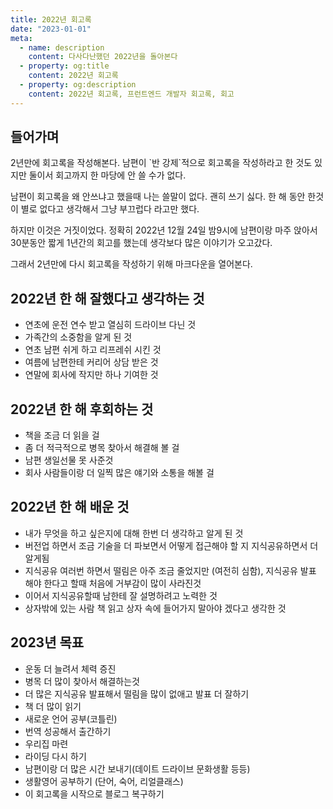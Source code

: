 ```yaml
---
title: 2022년 회고록
date: "2023-01-01"
meta:
  - name: description
    content: 다사다난했던 2022년을 돌아본다
  - property: og:title
    content: 2022년 회고록
  - property: og:description
    content: 2022년 회고록, 프런트엔드 개발자 회고록, 회고
---
```


<h2 id="second-heading">들어가며</h2>
2년만에 회고록을 작성해본다. 남편이 `반 강제`적으로 회고록을 작성하라고 한 것도 있지만 둘이서 회고까지 한 마당에 안 쓸 수가 없다.

남편이 회고록을 왜 안쓰냐고 했을때 나는 쓸말이 없다. 괜히 쓰기 싫다. 한 해 동안 한것이 별로 없다고 생각해서 그냥 부끄럽다 라고만 했다.

하지만 이것은 거짓이었다. 정확히 2022년 12월 24일 밤9시에 남편이랑 마주 앉아서 30분동안 짧게 1년간의 회고를 했는데 생각보다 많은 이야기가 오고갔다.

그래서 2년만에 다시 회고록을 작성하기 위해 마크다운을 열어본다.

## 2022년 한 해 잘했다고 생각하는 것

- 연초에 운전 연수 받고 열심히 드라이브 다닌 것
- 가족간의 소중함을 알게 된 것
- 연초 남편 쉬게 하고 리프레쉬 시킨 것
- 여름에 남편한테 커리어 상담 받은 것
- 연말에 회사에 작지만 하나 기여한 것

## 2022년 한 해 후회하는 것

- 책을 조금 더 읽을 걸
- 좀 더 적극적으로 병목 찾아서 해결해 볼 걸
- 남편 생일선물 못 사준것
- 회사 사람들이랑 더 일찍 많은 얘기와 소통을 해볼 걸

## 2022년 한 해 배운 것

- 내가 무엇을 하고 싶은지에 대해 한번 더 생각하고 알게 된 것
- 버전업 하면서 조금 기술을 더 파보면서 어떻게 접근해야 할 지 지식공유하면서 더 알게됨
- 지식공유 여러번 하면서 떨림은 아주 조금 줄었지만 (여전히 심함), 지식공유 발표 해야 한다고 할때 처음에 거부감이 많이 사라진것
- 이어서 지식공유할때 남한테 잘 설명하려고 노력한 것
- 상자밖에 있는 사람 책 읽고 상자 속에 들어가지 말아야 겠다고 생각한 것

## 2023년 목표

- 운동 더 늘려서 체력 증진
- 병목 더 많이 찾아서 해결하는것
- 더 많은 지식공유 발표해서 떨림을 많이 없애고 발표 더 잘하기
- 책 더 많이 읽기
- 새로운 언어 공부(코틀린)
- 번역 성공해서 출간하기
- 우리집 마련
- 라이딩 다시 하기
- 남편이랑 더 많은 시간 보내기(데이트 드라이브 문화생활 등등)
- 생활영어 공부하기 (단어, 숙어, 리얼클래스)
- 이 회고록을 시작으로 블로그 복구하기
